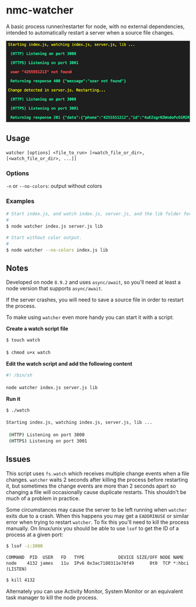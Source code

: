# nmc-watcher
A basic process runner/restarter for node, with no external dependencies, intended to automatically restart a server when a source file changes.

![Watcher Output](watcher.png "Watcher")

## Usage

```
watcher [options] <file_to_run> [<watch_file_or_dir>, [<watch_file_or_dir>, ...]]
```

### Options

`-n` or `--no-colors`: output without colors

### Examples

```bash
# Start index.js, and watch index.js, server.js, and the lib folder for changes.
#
$ node watcher index.js server.js lib
```

```bash
# Start without color output.
#
$ node watcher --no-colors index.js lib
```

## Notes
Developed on node `8.9.2` and uses `async/await`, so you'll need at least a node version that supports `async/await`.

If the server crashes, you will need to save a source file in order to restart the process.

To make using `watcher` even more handy you can start it with a script:

**Create a watch script file**

```bash
$ touch watch

$ chmod u+x watch
```

**Edit the watch script and add the following content**

```bash
#! /bin/sh

node watcher index.js server.js lib
```

**Run it**

```bash
$ ./watch

Starting index.js, watching index.js, server.js, lib ...

 (HTTP) Listening on port 3000
 (HTTPS) Listening on port 3001
```

## Issues

This script uses `fs.watch` which receives multiple change events when a file changes. `watcher` waits 2 seconds after killing the process before restarting it, but sometimes the change events are more than 2 seconds apart so changing a file will occasionally cause duplicate restarts. This shouldn't be much of a problem in practice.

Some circumstances may cause the server to be left running when `watcher` exits due to a crash. When this happens you may get a `EADDRINUSE` or similar error when trying to restart `watcher`. To fix this you'll need to kill the process manually. On linux/unix you should be able to use `lsof` to get the ID of a process at a given port:


```bash
$ lsof -i:3000
```

```
COMMAND  PID  USER   FD   TYPE             DEVICE SIZE/OFF NODE NAME
node    4132 james   11u  IPv6 0x3ac7180311e78f49      0t0  TCP *:hbci (LISTEN)
```

```bash
$ kill 4132
```

Alternately you can use Activity Monitor, System Monitor or an equivalent task manager to kill the node process.
